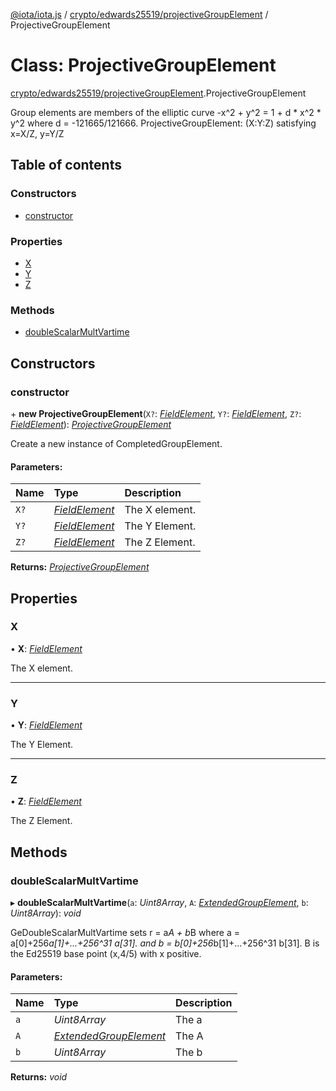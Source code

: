 [@iota/iota.js](../README.md) / [crypto/edwards25519/projectiveGroupElement](../modules/crypto_edwards25519_projectivegroupelement.md) / ProjectiveGroupElement

# Class: ProjectiveGroupElement

[crypto/edwards25519/projectiveGroupElement](../modules/crypto_edwards25519_projectivegroupelement.md).ProjectiveGroupElement

Group elements are members of the elliptic curve -x^2 + y^2 = 1 + d * x^2 *
y^2 where d = -121665/121666.
ProjectiveGroupElement: (X:Y:Z) satisfying x=X/Z, y=Y/Z

## Table of contents

### Constructors

- [constructor](crypto_edwards25519_projectivegroupelement.projectivegroupelement.md#constructor)

### Properties

- [X](crypto_edwards25519_projectivegroupelement.projectivegroupelement.md#x)
- [Y](crypto_edwards25519_projectivegroupelement.projectivegroupelement.md#y)
- [Z](crypto_edwards25519_projectivegroupelement.projectivegroupelement.md#z)

### Methods

- [doubleScalarMultVartime](crypto_edwards25519_projectivegroupelement.projectivegroupelement.md#doublescalarmultvartime)

## Constructors

### constructor

\+ **new ProjectiveGroupElement**(`X?`: [*FieldElement*](crypto_edwards25519_fieldelement.fieldelement.md), `Y?`: [*FieldElement*](crypto_edwards25519_fieldelement.fieldelement.md), `Z?`: [*FieldElement*](crypto_edwards25519_fieldelement.fieldelement.md)): [*ProjectiveGroupElement*](crypto_edwards25519_projectivegroupelement.projectivegroupelement.md)

Create a new instance of CompletedGroupElement.

#### Parameters:

Name | Type | Description |
:------ | :------ | :------ |
`X?` | [*FieldElement*](crypto_edwards25519_fieldelement.fieldelement.md) | The X element.   |
`Y?` | [*FieldElement*](crypto_edwards25519_fieldelement.fieldelement.md) | The Y Element.   |
`Z?` | [*FieldElement*](crypto_edwards25519_fieldelement.fieldelement.md) | The Z Element.    |

**Returns:** [*ProjectiveGroupElement*](crypto_edwards25519_projectivegroupelement.projectivegroupelement.md)

## Properties

### X

• **X**: [*FieldElement*](crypto_edwards25519_fieldelement.fieldelement.md)

The X element.

___

### Y

• **Y**: [*FieldElement*](crypto_edwards25519_fieldelement.fieldelement.md)

The Y Element.

___

### Z

• **Z**: [*FieldElement*](crypto_edwards25519_fieldelement.fieldelement.md)

The Z Element.

## Methods

### doubleScalarMultVartime

▸ **doubleScalarMultVartime**(`a`: *Uint8Array*, `A`: [*ExtendedGroupElement*](crypto_edwards25519_extendedgroupelement.extendedgroupelement.md), `b`: *Uint8Array*): *void*

GeDoubleScalarMultVartime sets r = a*A + b*B
where a = a[0]+256*a[1]+...+256^31 a[31].
and b = b[0]+256*b[1]+...+256^31 b[31].
B is the Ed25519 base point (x,4/5) with x positive.

#### Parameters:

Name | Type | Description |
:------ | :------ | :------ |
`a` | *Uint8Array* | The a   |
`A` | [*ExtendedGroupElement*](crypto_edwards25519_extendedgroupelement.extendedgroupelement.md) | The A   |
`b` | *Uint8Array* | The b    |

**Returns:** *void*
